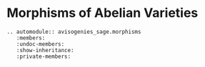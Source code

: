 # Morphisms of Abelian Varieties

```{eval-rst} 
.. automodule:: avisogenies_sage.morphisms
   :members:
   :undoc-members:
   :show-inheritance:
   :private-members:
```
